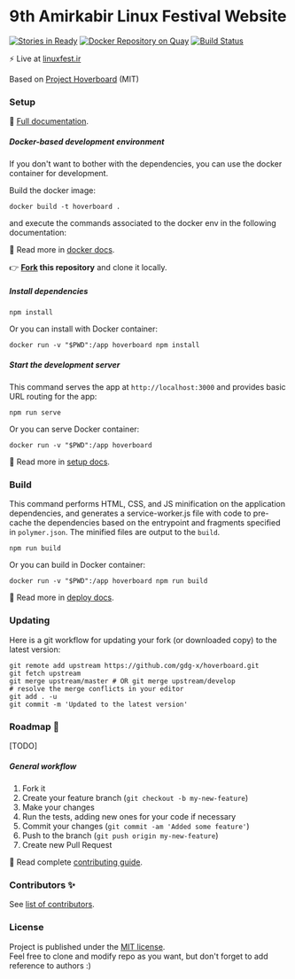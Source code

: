 # 9th Amirkabir Linux Festival Website 
[![Stories in Ready](https://badge.waffle.io/LinuxFest/LinuxFestival9.png?label=ready&title=Ready)](https://waffle.io/LinuxFest/LinuxFestival9)
[![Docker Repository on Quay](https://quay.io/repository/linuxfest/linuxfest9/status "Docker Repository on Quay")](https://quay.io/repository/linuxfest/linuxfest9)
[![Build Status](https://travis-ci.org/LinuxFest/LinuxFestival9.svg?branch=master)](https://travis-ci.org/LinuxFest/LinuxFestival9)

⚡️ Live at [linuxfest.ir](https://linuxfest.ir)

Based on [Project Hoverboard](https://github.com/gdg-x/hoverboard) (MIT)

### Setup
:book: [Full documentation](/docs/).

##### Docker-based development environment

If you don't want to bother with the dependencies, you can use the docker container for development.

Build the docker image:

    docker build -t hoverboard .

and execute the commands associated to the docker env in the following documentation:

:book: Read more in [docker docs](/docs/tutorials/docker.md).

:point_right: **[Fork](https://github.com/gdg-x/hoverboard/fork) this repository** and clone it locally.

##### Install dependencies

    npm install
    
Or you can install with Docker container: 
     
    docker run -v "$PWD":/app hoverboard npm install 

##### Start the development server

This command serves the app at `http://localhost:3000` and provides basic URL
routing for the app:

    npm run serve
    
Or you can serve Docker container:

    docker run -v "$PWD":/app hoverboard

:book: Read more in [setup docs](/docs/tutorials/set-up.md).


### Build

This command performs HTML, CSS, and JS minification on the application
dependencies, and generates a service-worker.js file with code to pre-cache the
dependencies based on the entrypoint and fragments specified in `polymer.json`.
The minified files are output to the `build`.

    npm run build

Or you can build in Docker container:

    docker run -v "$PWD":/app hoverboard npm run build

:book: Read more in [deploy docs](/docs/tutorials/deploy.md).   

### Updating
Here is a git workflow for updating your fork (or downloaded copy) to the latest version:
```
git remote add upstream https://github.com/gdg-x/hoverboard.git
git fetch upstream
git merge upstream/master # OR git merge upstream/develop
# resolve the merge conflicts in your editor
git add . -u
git commit -m 'Updated to the latest version'
```

### Roadmap :rocket:

[TODO]

##### General workflow
1. Fork it
2. Create your feature branch (`git checkout -b my-new-feature`)
3. Make your changes
4. Run the tests, adding new ones for your code if necessary
5. Commit your changes (`git commit -am 'Added some feature'`)
6. Push to the branch (`git push origin my-new-feature`)
7. Create new Pull Request

:book: Read complete [contributing guide](CONTRIBUTING.md).


### Contributors :sparkles:
See [list of contributors](https://github.com/LinuxFest/LinuxFestival9/graphs/contributors).


### License

Project is published under the [MIT license](LICENSE.md).  
Feel free to clone and modify repo as you want, but don't forget to add reference to authors :)
